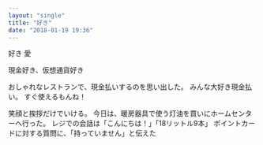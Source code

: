 ```yaml
---
layout: "single"
title: "好き"
date: "2018-01-19 19:36"
---
```


好き
愛

現金好き、仮想通貨好き

おしゃれなレストランで、現金払いするのを思い出した。
みんな大好き現金払い。
すぐ使えるもんね！

笑顔と挨拶だけでいける。
今日は、暖房器具で使う灯油を買いにホームセンターへ行った。
レジでの会話は「こんにちは！」「18リットル9本」
ポイントカードに対する質問に、「持っていません」と伝えた
